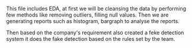 This file includes EDA, at first we will be cleansing the data by performing few methods like removing outliers, filling null values. Then we are generating reports such as histogram, bargraph to analyse the reports.

Then based on the company's requirement also created a feke detection system it does the fake detection based on the rules set by the team.
